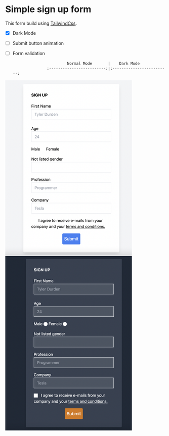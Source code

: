 # Simple sign up form 

This form build using [TailwindCss](https://tailwindcss.com/docs).

- [x] Dark Mode
- [ ] Submit button animation
- [ ] Form validation


                              Normal Mode       |    Dark Mode
                     :-------------------------:|:-------------------------:
<p float="left">
  <img src="screenshots/normal-mode.png" width="400" />
  <img src="screenshots/dark-mode.png" width="400" /> 
</p>
